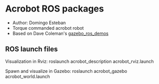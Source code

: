# Acrobot ROS packages

* Author: Domingo Esteban
* Torque commanded acrobot robot
* Based on Dave Coleman's [gazebo_ros_demos](https://github.com/ros-simulation/gazebo_ros_demos)


## ROS launch files

Visualization in Rviz:
    roslaunch acrobot_description acrobot_rviz.launch
    
Spawn and visualize in Gazebo:
    roslaunch acrobot_gazebo acrobot_world.launch
